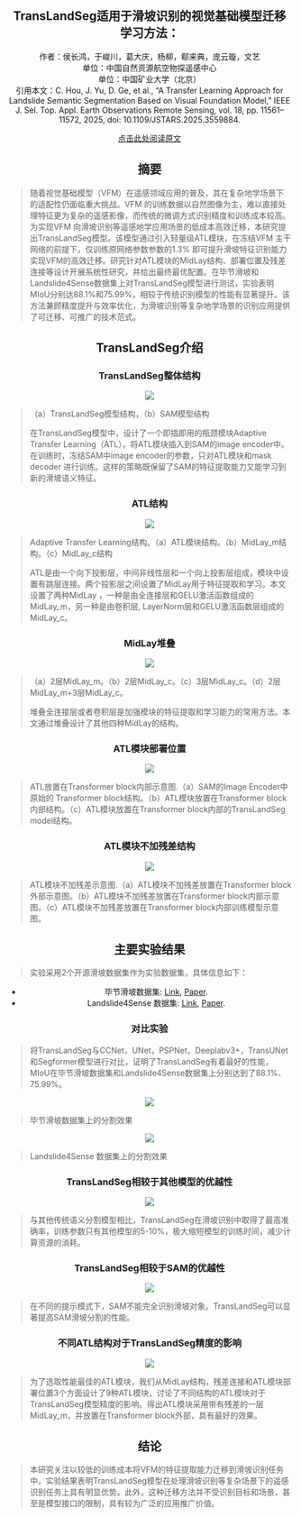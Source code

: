 ## <center>TransLandSeg适用于滑坡识别的视觉基础模型迁移学习方法：<center>

<center>作者：侯长鸿，于峻川，葛大庆，杨柳，郗来典，庞云璇，文艺<center>
<center>单位：中国自然资源航空物探遥感中心<center>
<center>单位：中国矿业大学（北京）<center>
  引用本文：C. Hou, J. Yu, D. Ge, et al., “A Transfer Learning Approach for Landslide Semantic Segmentation Based on Visual Foundation Model,” IEEE J. Sel. Top. Appl. Earth Observations Remote Sensing, vol. 18, pp. 11561–11572, 2025, doi: 10.1109/JSTARS.2025.3559884. 
  
  [点击此处阅读原文](https://ieeexplore.ieee.org/document/10962290?source=authoralert)

## 摘要


><p align="left"> 随着视觉基础模型（VFM）在遥感领域应用的普及，其在复杂地学场景下的适配性仍面临重大挑战。VFM 的训练数据以自然图像为主，难以直接处理特征更为复杂的遥感影像，而传统的微调方式识别精度和训练成本较高。为实现VFM 向滑坡识别等遥感地学应用场景的低成本高效迁移，本研究提出TransLandSeg模型。该模型通过引入轻量级ATL模块，在冻结VFM 主干网络的前提下，仅训练原网络参数参数的1.3% 即可提升滑坡特征识别能力实现VFM的高效迁移。研究针对ATL模块的MidLay结构、部署位置及残差连接等设计开展系统性研究，并给出最终最优配置。在毕节滑坡和Landslide4Sense数据集上对TransLandSeg模型进行测试，实验表明MIoU分别达88.1%和75.99%，相较于传统识别模型的性能有显著提升。该方法兼顾精度提升与效率优化，为滑坡识别等复杂地学场景的识别应用提供了可迁移、可推广的技术范式。 </p>

  
## TransLandSeg介绍
### TransLandSeg整体结构
  ![](https://pica.zhimg.com/80/v2-511061b19543a12e63dfabf70ab5d6be_1440w.webp)
><p align="left"> （a）TransLandSeg模型结构，（b）SAM模型结构</p>
><p align="left"> 在TransLandSeg模型中，设计了一个即插即用的瓶颈模块Adaptive Transfer Learning（ATL），将ATL模块插入到SAM的image encoder中。在训练时，冻结SAM中image encoder的参数，只对ATL模块和mask decoder 进行训练。这样的策略既保留了SAM的特征提取能力又能学习到新的滑坡语义特征。</p>


### ATL结构
  ![](https://pic1.zhimg.com/80/v2-bbd4e0693772e78ed0fa671e53fd6eea_1440w.webp)
><p align="left"> Adaptive Transfer Learning结构。（a）ATL模块结构。（b）MidLay_m结构。（c）MidLay_c结构</p>
><p align="left"> ATL是由一个向下投影层，中间非线性层和一个向上投影层组成，模块中设置有跳层连接。两个投影层之间设置了MidLay用于特征提取和学习。本文设置了两种MidLay ，一种是由全连接层和GELU激活函数组成的MidLay_m，另一种是由卷积层, LayerNorm层和GELU激活函数层组成的MidLay_c。</p>
  
### MidLay堆叠
   ![](https://pica.zhimg.com/80/v2-58e4823fd11cd7cb1a9e7d43219532c6_1440w.webp)
><p align="left">（a）2层MidLay_m。（b）2层MidLay_c。（c）3层MidLay_c。（d）2层MidLay_m+3层MidLay_c。 </p>
><p align="left"> 堆叠全连接层或者卷积层是加强模块的特征提取和学习能力的常用方法。本文通过堆叠设计了其他四种MidLay的结构。</p>
### ATL模块部署位置
![](https://pic3.zhimg.com/80/v2-91a00d9eb4702afe059d41c24c4c27f2_1440w.webp)
><p align="left"> ATL放置在Transformer block内部示意图.（a）SAM的Image Encoder中原始的 Transformer block结构。（b）ATL模块放置在Transformer block内部结构。（c）ATL模块放置在Transformer block内部的TransLandSeg model结构。</p>
### ATL模块不加残差结构
![](https://pic3.zhimg.com/80/v2-eb4b4afaee28ed21fb5cb23de40d33a6_1440w.webp)
><p align="left"> ATL模块不加残差示意图.（a）ATL模块不加残差放置在Transformer block外部示意图。（b）ATL模块不加残差放置在Transformer block内部示意图。（c）ATL模块不加残差放置在Transformer block内部训练模型示意图。</p>

## 主要实验结果
><p align="left"> 实验采用2个开源滑坡数据集作为实验数据集，具体信息如下：</p>


* 毕节滑坡数据集: [Link](http://gpcv.whu.edu.cn/data/Bijie_pages.html),  [Paper](https://link.springer.com/article/10.1007/s10346-021-01694-6?fromPaywallRec=true). 
* Landslide4Sense 数据集: [Link](https://github.com/iarai/Landslide4Sense-2022),  [Paper](https://ieeexplore.ieee.org/document/9944085).


### 对比实验
><p align="left"> 将TransLandSeg与CCNet，UNet，PSPNet，Deeplabv3+，TransUNet和Segformer模型进行对比，证明了TransLandSeg有着最好的性能，MIoU在毕节滑坡数据集和Landslide4Sense数据集上分别达到了88.1%、75.99%。</p>
![](https://pic1.zhimg.com/80/v2-0f225fea2bf30c13080e1341201b59e0_1440w.webp)
><p align="left"> 毕节滑坡数据集上的分割效果</p>

![](https://pic4.zhimg.com/80/v2-5904d486cb1f5503aeaa2a6750422a49_1440w.webp)
><p align="left"> Landslide4Sense 数据集上的分割效果</p>

### TransLandSeg相较于其他模型的优越性
![](https://pic1.zhimg.com/80/v2-3aaeee5051647e9ec1cf5eafc4253034_1440w.webp)
><p align="left"> 与其他传统语义分割模型相比，TransLandSeg在滑坡识别中取得了最高准确率，训练参数只有其他模型的5-10%，极大缩短模型的训练时间，减少计算资源的消耗。</p>
### TransLandSeg相较于SAM的优越性

![](https://pic3.zhimg.com/80/v2-596ab1bf763c5340c2a21e6f821a2d4c_1440w.webp)
><p align="left">在不同的提示模式下，SAM不能完全识别滑坡对象。TransLandSeg可以显著提高SAM滑坡分割的性能。</p>
### 不同ATL结构对于TransLandSeg精度的影响
![](https://picx.zhimg.com/80/v2-30823351706b327d8ae7777abee90089_1440w.webp)
><p align="left">为了选取性能最佳的ATL模块，我们从MidLay结构，残差连接和ATL模块部署位置3个方面设计了9种ATL模块，讨论了不同结构的ATL模块对于TransLandSeg模型精度的影响。得出ATL模块采用带有残差的一层MidLay_m，并放置在Transformer block外部，具有最好的效果。</p>


## 结论
><p align="left"> 本研究关注以较低的训练成本将VFM的特征提取能力迁移到滑坡识别任务中。实验结果表明TransLandSeg模型在处理滑坡识别等复杂场景下的遥感识别任务上具有明显优势。此外，这种迁移方法并不受识别目标和场景，甚至是模型接口的限制，具有较为广泛的应用推广价值。</p>







